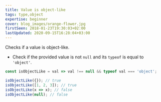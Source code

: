 ```yaml
---
title: Value is object-like
tags: type,object
expertise: beginner
cover: blog_images/orange-flower.jpg
firstSeen: 2018-01-23T19:30:03+02:00
lastUpdated: 2020-09-15T16:28:04+03:00
---
```


Checks if a value is object-like.

- Check if the provided value is not `null` and its `typeof` is equal to `'object'`.

```js
const isObjectLike = val => val !== null && typeof val === 'object';
```

```js
isObjectLike({}); // true
isObjectLike([1, 2, 3]); // true
isObjectLike(x => x); // false
isObjectLike(null); // false
```

